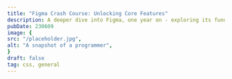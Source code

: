 ```yaml
---
title: "Figma Crash Course: Unlocking Core Features"
description: A deeper dive into Figma, one year on - exploring its fundamental attributes.
pubDate: 230609
image: {
src: "/placeholder.jpg",
alt: "A snapshot of a programmer",
}
draft: false
tag: css, general
---
```


